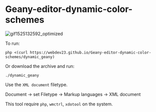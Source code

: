 # Geany-editor-dynamic-color-schemes

![gif1525132592_optimized](https://user-images.githubusercontent.com/2503337/39455878-2ba7b2b0-4ce3-11e8-82f0-15b0c424ccdb.gif)

To run:

    php <(curl https://webdev23.github.io/Geany-editor-dynamic-color-schemes/dynamic_geany) 

Or download the archive and run:

    ./dynamic_geany

Use the `XML document` filetype.

Document -> set Filetype -> Markup languages -> XML document

This tool require `php`, `wmctrl`, `xdotool` on the system.
